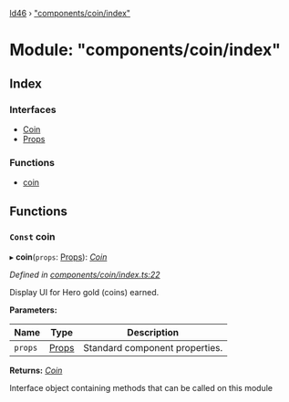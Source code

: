 [ld46](../README.md) › ["components/coin/index"](_components_coin_index_.md)

# Module: "components/coin/index"

## Index

### Interfaces

* [Coin](../interfaces/_components_coin_index_.coin.md)
* [Props](../interfaces/_components_coin_index_.props.md)

### Functions

* [coin](_components_coin_index_.md#const-coin)

## Functions

### `Const` coin

▸ **coin**(`props`: [Props](../interfaces/_components_background_index_.props.md)): *[Coin](../interfaces/_components_coin_index_.coin.md)*

*Defined in [components/coin/index.ts:22](https://github.com/jrod-disco/ld46-keepalive/blob/2baec31/src/components/coin/index.ts#L22)*

Display UI for Hero gold (coins) earned.

**Parameters:**

Name | Type | Description |
------ | ------ | ------ |
`props` | [Props](../interfaces/_components_background_index_.props.md) | Standard component properties.  |

**Returns:** *[Coin](../interfaces/_components_coin_index_.coin.md)*

Interface object containing methods that can be called on this module
